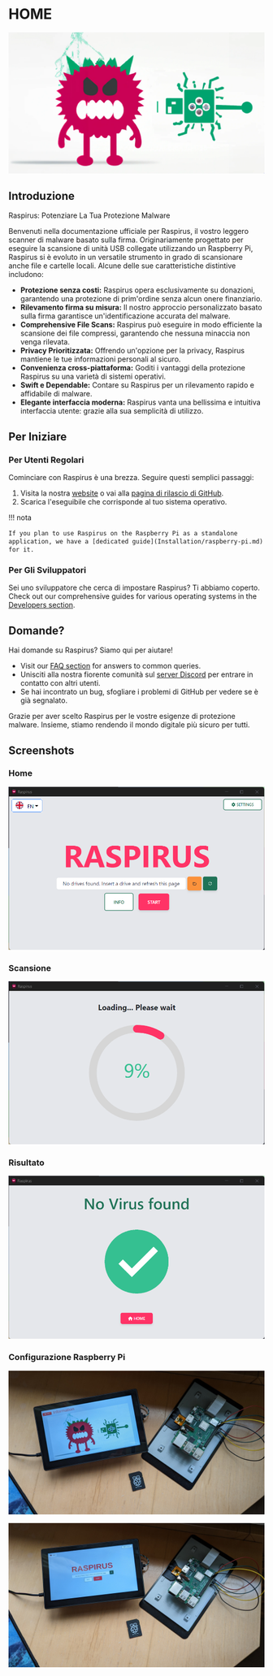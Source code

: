 # HOME

![Full banner logo](../img/banner_logo.png)

## Introduzione

Raspirus: Potenziare La Tua Protezione Malware

Benvenuti nella documentazione ufficiale per Raspirus, il vostro leggero scanner di malware basato sulla firma. Originariamente progettato per eseguire la scansione di unità USB collegate utilizzando un Raspberry Pi, Raspirus si è evoluto in un versatile strumento in grado di scansionare anche file e cartelle locali. Alcune delle sue caratteristiche distintive includono:

- **Protezione senza costi:** Raspirus opera esclusivamente su donazioni, garantendo una protezione di prim'ordine senza alcun onere finanziario.
- **Rilevamento firma su misura:** Il nostro approccio personalizzato basato sulla firma garantisce un'identificazione accurata del malware.
- **Comprehensive File Scans:** Raspirus può eseguire in modo efficiente la scansione dei file compressi, garantendo che nessuna minaccia non venga rilevata.
- **Privacy Prioritizzata:** Offrendo un'opzione per la privacy, Raspirus mantiene le tue informazioni personali al sicuro.
- **Convenienza cross-piattaforma:** Goditi i vantaggi della protezione Raspirus su una varietà di sistemi operativi.
- **Swift e Dependable:** Contare su Raspirus per un rilevamento rapido e affidabile di malware.
- **Elegante interfaccia moderna:** Raspirus vanta una bellissima e intuitiva interfaccia utente: grazie alla sua semplicità di utilizzo.

## Per Iniziare

### Per Utenti Regolari

Cominciare con Raspirus è una brezza. Seguire questi semplici passaggi:

1. Visita la nostra [website](https://raspirus.deno.dev) o vai alla [pagina di rilascio di GitHub](https://github.com/Raspirus/Raspirus/releases/latest).
2. Scarica l'eseguibile che corrisponde al tuo sistema operativo.

!!! nota

```
If you plan to use Raspirus on the Raspberry Pi as a standalone application, we have a [dedicated guide](Installation/raspberry-pi.md) for it.
```

### Per Gli Sviluppatori

Sei uno sviluppatore che cerca di impostare Raspirus? Ti abbiamo coperto. Check out our comprehensive guides for various operating systems in the [Developers section](Developers/index.md).

## Domande?

Hai domande su Raspirus? Siamo qui per aiutare!

- Visit our [FAQ section](faq.md) for answers to common queries.
- Unisciti alla nostra fiorente comunità sul [server Discord](https://discord.gg/Vx7fW9PA8B) per entrare in contatto con altri utenti.
- Se hai incontrato un bug, sfogliare i problemi di GitHub per vedere se è già segnalato.

Grazie per aver scelto Raspirus per le vostre esigenze di protezione malware. Insieme, stiamo rendendo il mondo digitale più sicuro per tutti.

## Screenshots

### Home

![Screenshot of Home page](../img/screenshots/home.png)

### Scansione

![Screenshot del processo di scansione](../img/screenshots/scanning.png)

### Risultato

![Screenshot del risultato positivo](../img/screenshots/result.png)

### Configurazione Raspberry Pi

![Screenshot della Home page su Raspberry Pi](../img/screenshots/Rpihomesetup.jpg)

![Screenshot of Raspberry Pi setup](../img/screenshots/Rpisetup.jpg)
